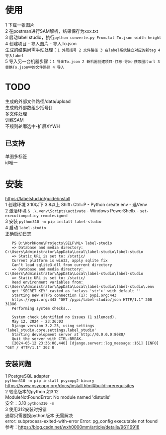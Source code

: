 # 使用
1 下载一张图片  
2 在postman进行SAM解析，结果保存为xxx.txt  
3 启动label studio，执行`python converte.py From.txt To.json width height`  
4 创建项目 - 导入图片 - 导入To.json  
生成的结果尚需手动处理：`1 外层括号 2 文件路径 3 在label系统建立对应的新tag 4 导入label`  
5 导入另一台机器步骤：`1 导出To.json 2 新机器创建项目-打标-导出-获取图片url 3 替换To.json中的文件路径 4 导入`  


# TODO
生成的外部文件路径\/data\/upload  
生成的外部数组少括号[]  
多文件处理  
训练SAM  
不规则轮廓选中-扩展XYWH
## 已支持
单图多标签  
id唯一  


# 安装
https://labelstud.io/guide/install  
1 创建环境 3.10以下 3.8以上 Shift+Ctrl+P - Python create env - 选Venv  
2 激活环境 `& .\.venv\Scripts\activate` - Windows PowerShellx - `set-executionpolicy remotesigned`  
3 安装 `python310 -m pip install label-studio`  
4 启动 `label-studio`  
正确启动日志
 ```
    PS D:\WorkHome\Projects\SELF\ML> label-studio            
    => Database and media directory: C:\Users\Administrator\AppData\Local\label-studio\label-studio
    => Static URL is set to: /static/
    Current platform is win32, apply sqlite fix
    Can't load sqlite3.dll from current directory
    => Database and media directory: C:\Users\Administrator\AppData\Local\label-studio\label-studio
    => Static URL is set to: /static/
    Read environment variables from: C:\Users\Administrator\AppData\Local\label-studio\label-studio\.env
    get 'SECRET_KEY' casted as '<class 'str'>' with default ''
    Starting new HTTPS connection (1): pypi.org:443
    https://pypi.org:443 "GET /pypi/label-studio/json HTTP/1.1" 200 31886
    Performing system checks...

    System check identified no issues (1 silenced).
    May 12, 2024 - 23:36:03
    Django version 3.2.25, using settings 'label_studio.core.settings.label_studio'
    Starting development server at http://0.0.0.0:8080/
    Quit the server with CTRL-BREAK.
    [2024-05-12 23:36:06,440] [django.server::log_message::161] [INFO] "GET / HTTP/1.1" 302 0
```
## 安装问题
1 PostgreSQL adapter  
`python310 -m pip install psycopg2-binary` https://www.psycopg.org/docs/install.html#build-prerequisites  
2 较高版本的python 如3.12  
ModuleNotFoundError: No module named 'distutils'  
安全：3.10 `python310 -m`  
3 使用312安装时报错  
通常只需要换python版本 无需解决  
error: subprocess-exited-with-error
    Error: pg_config executable not found
    参考：https://blog.csdn.net/wxh0000mm/article/details/96116918